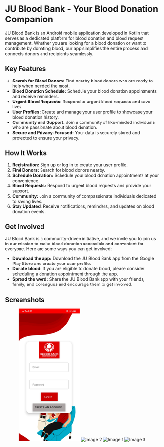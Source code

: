 # JU Blood Bank - Your Blood Donation Companion

JU Blood Bank is an Android mobile application developed in Kotlin that serves as a dedicated platform for blood donation and blood request management. Whether you are looking for a blood donation or want to contribute by donating blood, our app simplifies the entire process and connects donors and recipients seamlessly.

## Key Features

- **Search for Blood Donors:** Find nearby blood donors who are ready to help when needed the most.
- **Blood Donation Schedule:** Schedule your blood donation appointments and receive reminders.
- **Urgent Blood Requests:** Respond to urgent blood requests and save lives.
- **User Profiles:** Create and manage your user profile to showcase your blood donation history.
- **Community and Support:** Join a community of like-minded individuals who are passionate about blood donation.
- **Secure and Privacy-Focused:** Your data is securely stored and protected to ensure your privacy.

## How It Works

1. **Registration:** Sign up or log in to create your user profile.
2. **Find Donors:** Search for blood donors nearby.
3. **Schedule Donation:** Schedule your blood donation appointments at your convenience.
4. **Blood Requests:** Respond to urgent blood requests and provide your support.
5. **Community:** Join a community of compassionate individuals dedicated to saving lives.
6. **Stay Updated:** Receive notifications, reminders, and updates on blood donation events.

## Get Involved

JU Blood Bank is a community-driven initiative, and we invite you to join us in our mission to make blood donation accessible and convenient for everyone. Here are some ways you can get involved:

- **Download the app:** Download the JU Blood Bank app from the Google Play Store and create your user profile.
- **Donate blood:** If you are eligible to donate blood, please consider scheduling a donation appointment through the app.
- **Spread the word:** Share the JU Blood Bank app with your friends, family, and colleagues and encourage them to get involved.

## Screenshots

<p align="center">
    <img src="https://github.com/sharjeel-siddiqui12/blood-bank-app-using-kotlin-and-firebase/blob/master/images/login.jpg" alt="Image 3" width="200">
    
   <img src="https://github.com/rasel3413/JUBloodBank/blob/master/images/HomePage.jpeg" alt="Image 2" width="200">
  <img src="https://github.com/rasel3413/JUBloodBank/blob/master/images/Donor%20List.jpeg" alt="Image 1" width="200">

  <img src="https://github.com/rasel3413/JUBloodBank/blob/master/images/ProfilePage.jpeg" alt="Image 3" width="200">

</p>

